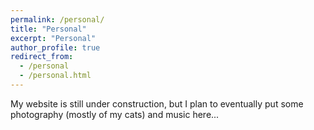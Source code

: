 ```yaml
---
permalink: /personal/
title: "Personal"
excerpt: "Personal"
author_profile: true
redirect_from: 
  - /personal
  - /personal.html
---
```


My website is still under construction, but I plan to eventually put some photography (mostly of my cats) and music here...
